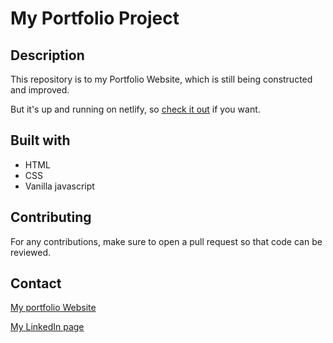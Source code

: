 # My Portfolio Project

## Description

This repository is to my Portfolio Website, which is still being constructed and improved.

But it's up and running on netlify, so [check it out](https://stellar-platypus-59ad66.netlify.app) if you want.

## Built with

- HTML
- CSS
- Vanilla javascript

## Contributing

For any contributions, make sure to open a pull request so that code can be reviewed.

## Contact

[My portfolio Website](https://stellar-platypus-59ad66.netlify.app)

[My LinkedIn page](https://www.linkedin.com/in/joakim-lee-sletten-14381621a/)
